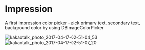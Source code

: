 # Impression
A first impression color picker - pick primary text, secondary text, background color by using DBImageColorPicker

![kakaotalk_photo_2017-04-17-02-51-04_53](https://cloud.githubusercontent.com/assets/11647461/25073051/ca301918-2318-11e7-8078-aa3e45ba7179.jpeg)
![kakaotalk_photo_2017-04-17-02-51-07_20](https://cloud.githubusercontent.com/assets/11647461/25073052/ca67a59a-2318-11e7-8fa9-01b6467e25d2.jpeg)
